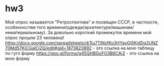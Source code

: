 # hw3
Мой опрос называется "Ретроспектива" и посвящен СССР, в частности, особенностям того времени(одежде/архитектуре/машинам/нематериальному). За довольно короткий промежуток времени мой опрос прошли 23 человека!
https://docs.google.com/spreadsheets/d/1iu7TINzfKo3HYayGj5KjdDq2UNZ70Md57KjCGalCj2Q/edit#gid=1873823892 - это ссылка на мою таблицу по гугл форму
https://goo.gl/forms/g45QHBGoFG3B6CAj2 - это ссылка на мою форму
